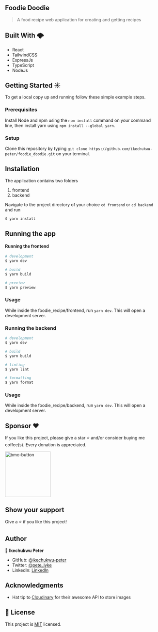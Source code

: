 ## Foodie Doodie

> A food recipe web application for creating and getting recipes

<!-- ![screenshot](./src/assets/screen.gif) -->

## Built With 🌩️

- React
- TailwindCSS
- ExpressJs
- TypeScript
- NodeJs

## Getting Started ☀️

To get a local copy up and running follow these simple example steps.

### Prerequisites

Install Node and npm using the `npm install` command on your command line, then install yarn using `npm install --global yarn`.

### Setup

Clone this repository by typing `git clone https://github.com/ikechukwu-peter/foodie_doodie.git` on your terminal.

## Installation

The application contains two folders

1. frontend
2. backend

Navigate to the project directory of your choice `cd frontend` or `cd backend` and run

```bash
$ yarn install
```

## Running the app

#### Running the frontend

```bash
# development
$ yarn dev

# build
$ yarn build

# preview
$ yarn preview
```

### Usage

While inside the foodie_recipe/frontend, run `yarn dev`. This will open a development server.

### Running the backend

```bash
# development
$ yarn dev

# build
$ yarn build

# linting
$ yarn lint

# formatting
$ yarn format
```

### Usage

While inside the foodie_recipe/backend, run `yarn dev`. This will open a development server.

## **Sponsor** ❤

If you like this project, please give a star ⭐ and/or consider buying me coffee(s). Every donation is appreciated.

  <a href="https://www.buymeacoffee.com/ikechukwupeter">
    <img width="150px" alt="bmc-button" src="https://user-images.githubusercontent.com/62628408/127788747-8850d386-fc61-4fff-b18f-8c5ee597be34.png">
  </a>

## Show your support

Give a ⭐️ if you like this project!

## Author

👤 **Ikechukwu Peter**

- GitHub: [@ikechukwu-peter](https://github.com/ikechukwu-peter)
- Twitter: [@pete_iyke](https://twitter.com/pete_iyke)
- LinkedIn: [LinkedIn](https://www.linkedin.com/in/peter-ikechukwu/)

## Acknowledgments

- Hat tip to [Cloudinary](cloudinary.com) for their awesome API to store images

## 📝 License

This project is [MIT](./LICENSE) licensed.
